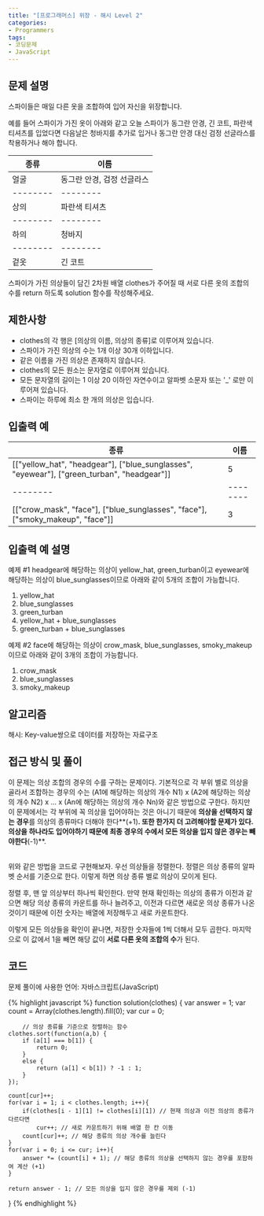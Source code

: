 ```yaml
---
title: "[프로그래머스] 위장 - 해시 Level 2"
categories:
- Programmers
tags:
- 코딩문제
- JavaScript
---
```


## 문제 설명

스파이들은 매일 다른 옷을 조합하여 입어 자신을 위장합니다.

예를 들어 스파이가 가진 옷이 아래와 같고 오늘 스파이가 동그란 안경, 긴 코트, 파란색 티셔츠를 입었다면 다음날은 청바지를 추가로 입거나 동그란 안경 대신 검정 선글라스를 착용하거나 해야 합니다.

| 종류 | 이름 |
| -------- | -------- |
| 얼굴 | 동그란 안경, 검정 선글라스 |
| -------- | -------- |
| 상의 | 파란색 티셔츠 |
| -------- | -------- |
| 하의 | 청바지 |
| -------- | -------- |
| 겉옷 | 긴 코트 |

스파이가 가진 의상들이 담긴 2차원 배열 clothes가 주어질 때 서로 다른 옷의 조합의 수를 return 하도록 solution 함수를 작성해주세요.

## 제한사항

* clothes의 각 행은 [의상의 이름, 의상의 종류]로 이루어져 있습니다.
* 스파이가 가진 의상의 수는 1개 이상 30개 이하입니다.
* 같은 이름을 가진 의상은 존재하지 않습니다.
* clothes의 모든 원소는 문자열로 이루어져 있습니다.
* 모든 문자열의 길이는 1 이상 20 이하인 자연수이고 알파벳 소문자 또는 '_' 로만 이루어져 있습니다.
* 스파이는 하루에 최소 한 개의 의상은 입습니다.

## 입출력 예

| 종류 | 이름 |
| -------- | -------- |
| [["yellow_hat", "headgear"], ["blue_sunglasses", "eyewear"], ["green_turban", "headgear"]] | 5 |
| -------- | -------- |
| [["crow_mask", "face"], ["blue_sunglasses", "face"], ["smoky_makeup", "face"]] | 3 |

## 입출력 예 설명

예제 #1
headgear에 해당하는 의상이 yellow_hat, green_turban이고 eyewear에 해당하는 의상이 blue_sunglasses이므로 아래와 같이 5개의 조합이 가능합니다.

1. yellow_hat
2. blue_sunglasses
3. green_turban
4. yellow_hat + blue_sunglasses
5. green_turban + blue_sunglasses

예제 #2
face에 해당하는 의상이 crow_mask, blue_sunglasses, smoky_makeup이므로 아래와 같이 3개의 조합이 가능합니다.

1. crow_mask
2. blue_sunglasses
3. smoky_makeup

## 알고리즘

해시: Key-value쌍으로 데이터를 저장하는 자료구조

## 접근 방식 및 풀이

이 문제는 의상 조합의 경우의 수를 구하는 문제이다. 기본적으로 각 부위 별로 의상을 골라서 조합하는 경우의 수는 (A1에 해당하는 의상의 개수 N1) x (A2에 해당하는 의상의 개수 N2) x ... x (An에 해당하는 의상의 개수 Nn)와 같은 방법으로 구한다. 하지만 이 문제에서는 각 부위에 꼭 의상을 입어야하는 것은 아니기 때문에 **의상을 선택하지 않는 경우**를 의상의 종류마다 더해야 한다**(+1)**. 또한 한가지 더 고려해야할 문제가 있다. 의상을 하나라도 입어야하기 때문에 최종 경우의 수에서 **모든 의상을 입지 않은 경우**는 빼야한다**(-1)**.
<br><br>

위와 같은 방법을 코드로 구현해보자. 우선 의상들을 정렬한다. 정렬은 의상 종류의 알파벳 순서를 기준으로 한다. 이렇게 하면 의상 종류 별로 의상이 모이게 된다.

정렬 후, 맨 앞 의상부터 하나씩 확인한다. 만약 현재 확인하는 의상의 종류가 이전과 같으면 해당 의상 종류의 카운트를 하나 늘려주고, 이전과 다르면 새로운 의상 종류가 나온 것이기 때문에 이전 숫자는 배열에 저장해두고 새로 카운트한다.

이렇게 모든 의상들을 확인이 끝나면, 저장한 숫자들에 1씩 더해서 모두 곱한다. 마지막으로 이 값에서 1을 빼면 해당 값이 **서로 다른 옷의 조합의 수**가 된다.
## 코드
문제 풀이에 사용한 언어: 자바스크립트(JavaScript)

{% highlight javascript %}
function solution(clothes) {
    var answer = 1;
    var count = Array(clothes.length).fill(0);
    var cur = 0;
    
		// 의상 종류를 기준으로 정렬하는 함수
    clothes.sort(function(a,b) {
        if (a[1] === b[1]) {
            return 0;
        }
        else {
            return (a[1] < b[1]) ? -1 : 1;
        }
    });
    
    count[cur]++;
    for(var i = 1; i < clothes.length; i++){
        if(clothes[i - 1][1] != clothes[i][1]) // 현재 의상과 이전 의상의 종류가 다르다면
            cur++; // 새로 카운트하기 위해 배열 한 칸 이동
        count[cur]++; // 해당 종류의 의상 개수를 늘린다
    }
    for(var i = 0; i <= cur; i++){
        answer *= (count[i] + 1); // 해당 종류의 의상을 선택하지 않는 경우를 포함하여 계산 (+1)
    }
    
    return answer - 1; // 모든 의상을 입지 않은 경우를 제외 (-1)
}
{% endhighlight %}
